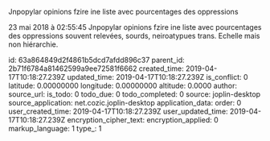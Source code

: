 Jnpopylar opinions fzire ine liste avec pourcentages des oppressions

23 mai 2018 à 02:55:45
Jnpopylar opinions fzire ine liste avec pourcentages des oppressions
souvent relevées, sourds, neiroatypues trans. Echelle mais non
hiérarchie.


id: 63a864849d2f4861b5dcd7afdd896c37
parent_id: 2b71f6784a81462599a9ee72581f6662
created_time: 2019-04-17T10:18:27.239Z
updated_time: 2019-04-17T10:18:27.239Z
is_conflict: 0
latitude: 0.00000000
longitude: 0.00000000
altitude: 0.0000
author: 
source_url: 
is_todo: 0
todo_due: 0
todo_completed: 0
source: joplin-desktop
source_application: net.cozic.joplin-desktop
application_data: 
order: 0
user_created_time: 2019-04-17T10:18:27.239Z
user_updated_time: 2019-04-17T10:18:27.239Z
encryption_cipher_text: 
encryption_applied: 0
markup_language: 1
type_: 1